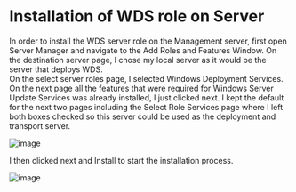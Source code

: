 <h1>Installation of WDS role on Server</h1>
<p>
  In order to install the WDS server role on the Management server, first open Server Manager and navigate to the Add Roles and Features Window. On the destination server page, I chose my local server as it would be the server that deploys WDS. 
<br>
  On the select server roles page, I selected Windows Deployment Services. On the next page all the features that were required for Windows Server Update Services was already installed, I just clicked next. I kept the default for the next two pages including the Select Role Services page where I left both boxes checked so this server could be used as the deployment and transport server.
</p>

  ![image](https://github.com/kmartin011/Setup-of-WDS/assets/148782985/1feffef2-1e67-4c49-b019-873a5e695f51)

<p>
  I then clicked next and Install to start the installation process.
</p>

![image](https://github.com/kmartin011/Setup-of-WDS/assets/148782985/ac61c41b-171b-4044-98e7-8b24f210ebd6)

